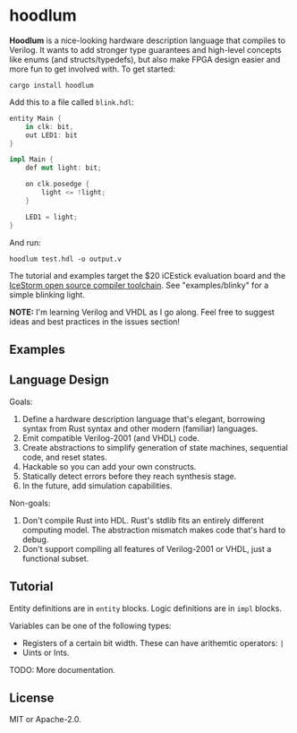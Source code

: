 # hoodlum

**Hoodlum** is a nice-looking hardware description language that compiles to
Verilog. It wants to add stronger type guarantees and high-level concepts like
enums (and structs/typedefs), but also make FPGA design easier and more fun
to get involved with. To get started:

```
cargo install hoodlum
```

Add this to a file called `blink.hdl`:

```rust
entity Main {
    in clk: bit,
    out LED1: bit
}

impl Main {
    def mut light: bit;

    on clk.posedge {
        light <= !light;
    }

    LED1 = light;
}
```

And run:

```
hoodlum test.hdl -o output.v
```

The tutorial and examples target the $20 iCEstick evaluation board and the [IceStorm
open source compiler toolchain](http://www.clifford.at/icestorm/). See "examples/blinky"
for a simple blinking light.

**NOTE:** I'm learning Verilog and VHDL as I go along. Feel free to suggest ideas
and best practices in the issues section!

## Examples

## Language Design

Goals:

1. Define a hardware description language that's elegant, borrowing syntax from Rust
syntax and other modern (familiar) languages.
1. Emit compatible Verilog-2001 (and VHDL) code.
1. Create abstractions to simplify generation of state machines, sequential code,
and reset states.
1. Hackable so you can add your own constructs.
1. Statically detect errors before they reach synthesis stage.
1. In the future, add simulation capabilities.

Non-goals:

1. Don't compile Rust into HDL. Rust's stdlib fits an entirely different computing
   model. The abstraction mismatch makes code that's hard to debug.
1. Don't support compiling all features of Verilog-2001 or VHDL, just a functional subset.

## Tutorial

Entity definitions are in `entity` blocks. Logic definitions are in `impl` blocks.

Variables can be one of the following types:

* Registers of a certain bit width. These can have arithemtic operators: `|`
* Uints or Ints.

TODO: More documentation.

## License

MIT or Apache-2.0.
